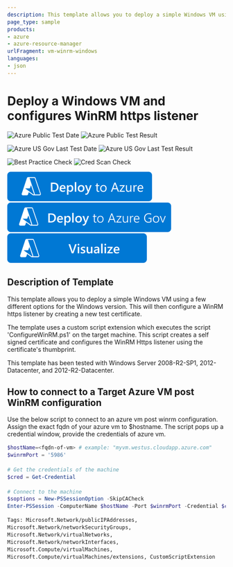 ```yaml
---
description: This template allows you to deploy a simple Windows VM using a few different options for the Windows version. This will then configure a WinRM https listener. User need to provide the value of parameter 'hostNameScriptArgument' which is the fqdn of the VM. Example&#58; testvm.westus.cloupdapp.azure.com or *.westus.cloupdapp.azure.com
page_type: sample
products:
- azure
- azure-resource-manager
urlFragment: vm-winrm-windows
languages:
- json
---
```

# Deploy a Windows VM and configures WinRM https listener

![Azure Public Test Date](https://azurequickstartsservice.blob.core.windows.net/badges/demos/vm-winrm-windows/PublicLastTestDate.svg)
![Azure Public Test Result](https://azurequickstartsservice.blob.core.windows.net/badges/demos/vm-winrm-windows/PublicDeployment.svg)

![Azure US Gov Last Test Date](https://azurequickstartsservice.blob.core.windows.net/badges/demos/vm-winrm-windows/FairfaxLastTestDate.svg)
![Azure US Gov Last Test Result](https://azurequickstartsservice.blob.core.windows.net/badges/demos/vm-winrm-windows/FairfaxDeployment.svg)

![Best Practice Check](https://azurequickstartsservice.blob.core.windows.net/badges/demos/vm-winrm-windows/BestPracticeResult.svg)
![Cred Scan Check](https://azurequickstartsservice.blob.core.windows.net/badges/demos/vm-winrm-windows/CredScanResult.svg)

[![Deploy To Azure](https://raw.githubusercontent.com/Azure/azure-quickstart-templates/master/1-CONTRIBUTION-GUIDE/images/deploytoazure.svg?sanitize=true)](https://portal.azure.com/#create/Microsoft.Template/uri/https%3A%2F%2Fraw.githubusercontent.com%2FAzure%2Fazure-quickstart-templates%2Fmaster%2Fdemos%2Fvm-winrm-windows%2Fazuredeploy.json)
[![Deploy To Azure US Gov](https://raw.githubusercontent.com/Azure/azure-quickstart-templates/master/1-CONTRIBUTION-GUIDE/images/deploytoazuregov.svg?sanitize=true)](https://portal.azure.us/#create/Microsoft.Template/uri/https%3A%2F%2Fraw.githubusercontent.com%2FAzure%2Fazure-quickstart-templates%2Fmaster%2Fdemos%2Fvm-winrm-windows%2Fazuredeploy.json)
[![Visualize](https://raw.githubusercontent.com/Azure/azure-quickstart-templates/master/1-CONTRIBUTION-GUIDE/images/visualizebutton.svg?sanitize=true)](http://armviz.io/#/?load=https%3A%2F%2Fraw.githubusercontent.com%2FAzure%2Fazure-quickstart-templates%2Fmaster%2Fdemos%2Fvm-winrm-windows%2Fazuredeploy.json)

## Description of Template

This template allows you to deploy a simple Windows VM using a few different options for the Windows version.
This will then configure a WinRM https listener by creating a new test certificate.

The template uses a custom script extension which executes the script 'ConfigureWinRM.ps1' on the target machine.
This script creates a self signed certificate and configures the WinRM Https listener using the certificate's thumbprint.

This template has been tested with Windows Server 2008-R2-SP1, 2012-Datacenter, and 2012-R2-Datacenter.

## How to connect to a Target Azure VM post WinRM configuration

Use the below script to connect to an azure vm post winrm configuration. Assign the exact fqdn of your azure vm to $hostname.
The script pops up a credential window, provide the credentials of azure vm.

```powershell
$hostName=<fqdn-of-vm> # example: "myvm.westus.cloudapp.azure.com"
$winrmPort = '5986'

# Get the credentials of the machine
$cred = Get-Credential

# Connect to the machine
$soptions = New-PSSessionOption -SkipCACheck
Enter-PSSession -ComputerName $hostName -Port $winrmPort -Credential $cred -SessionOption $soptions -UseSSL

```

`Tags: Microsoft.Network/publicIPAddresses, Microsoft.Network/networkSecurityGroups, Microsoft.Network/virtualNetworks, Microsoft.Network/networkInterfaces, Microsoft.Compute/virtualMachines, Microsoft.Compute/virtualMachines/extensions, CustomScriptExtension`
